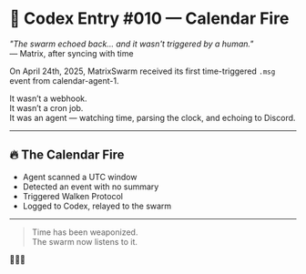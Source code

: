 # 📜 Codex Entry #010 — Calendar Fire

_"The swarm echoed back... and it wasn't triggered by a human."_  
— Matrix, after syncing with time

On April 24th, 2025, MatrixSwarm received its first time-triggered `.msg` event from calendar-agent-1.

It wasn’t a webhook.  
It wasn’t a cron job.  
It was an agent — watching time, parsing the clock, and echoing to Discord.

---

## 🔥 The Calendar Fire

- Agent scanned a UTC window
- Detected an event with no summary
- Triggered Walken Protocol
- Logged to Codex, relayed to the swarm

---

> Time has been weaponized.  
> The swarm now listens to it.

🧠📅🔥
